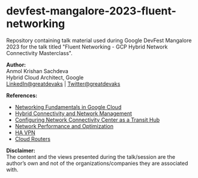 # devfest-mangalore-2023-fluent-networking
Repository containing talk material used during Google DevFest Mangalore 2023 for the talk titled "Fluent Networking - GCP Hybrid Network Connectivity Masterclass".

**Author:**</br>
Anmol Krishan Sachdeva</br>
Hybrid Cloud Architect, Google</br>
[LinkedIn@greatdevaks](https://www.linkedin.com/in/greatdevaks) | [Twitter@greatdevaks](https://www.twitter.com/greatdevaks)

**References:**
- [Networking Fundamentals in Google Cloud](https://www.cloudskillsboost.google/quests/31?catalog_rank=%7B%22rank%22%3A10%2C%22num_filters%22%3A0%2C%22has_search%22%3Atrue%7D&search_id=24033883)
- [Hybrid Connectivity and Network Management](https://www.cloudskillsboost.google/course_templates/36?catalog_rank=%7B%22rank%22%3A2%2C%22num_filters%22%3A0%2C%22has_search%22%3Atrue%7D&search_id=24033883)
- [Configuring Network Connectivity Center as a Transit Hub](https://www.cloudskillsboost.google/focuses/18537?catalog_rank=%7B%22rank%22%3A1%2C%22num_filters%22%3A0%2C%22has_search%22%3Atrue%7D&parent=catalog&search_id=24033897)
- [Network Performance and Optimization](https://www.cloudskillsboost.google/quests/46?catalog_rank=%7B%22rank%22%3A7%2C%22num_filters%22%3A0%2C%22has_search%22%3Atrue%7D&search_id=24033913)
- [HA VPN](https://www.cloudskillsboost.google/focuses/6269?catalog_rank=%7B%22rank%22%3A2%2C%22num_filters%22%3A0%2C%22has_search%22%3Atrue%7D&parent=catalog&search_id=24033913)
- [Cloud Routers](https://www.cloudskillsboost.google/focuses/1225?catalog_rank=%7B%22rank%22%3A3%2C%22num_filters%22%3A0%2C%22has_search%22%3Atrue%7D&parent=catalog&search_id=24033913)

**Disclaimer:**</br>
The content and the views presented during the talk/session are the author’s own and not of the organizations/companies they are associated with.


